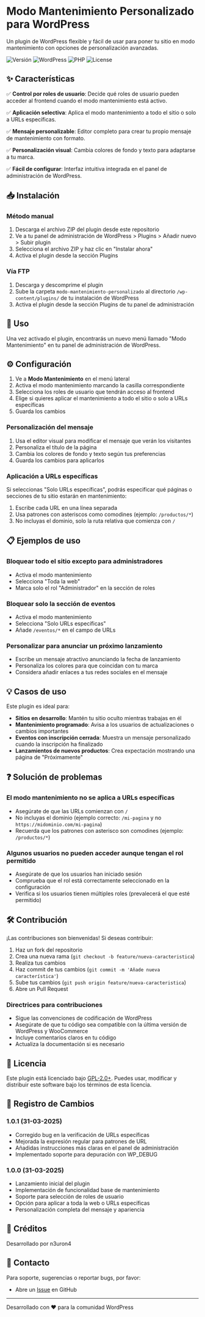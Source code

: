 # Modo Mantenimiento Personalizado para WordPress

Un plugin de WordPress flexible y fácil de usar para poner tu sitio en modo mantenimiento con opciones de personalización avanzadas.

![Versión](https://img.shields.io/badge/versión-1.0.1-blue)
![WordPress](https://img.shields.io/badge/WordPress-6.4%2B-0073aa)
![PHP](https://img.shields.io/badge/PHP-7.4%2B-777bb3)
![License](https://img.shields.io/badge/licencia-GPL--2.0%2B-green)

## ✨ Características

✅ **Control por roles de usuario**: Decide qué roles de usuario pueden acceder al frontend cuando el modo mantenimiento está activo.

✅ **Aplicación selectiva**: Aplica el modo mantenimiento a todo el sitio o solo a URLs específicas.

✅ **Mensaje personalizable**: Editor completo para crear tu propio mensaje de mantenimiento con formato.

✅ **Personalización visual**: Cambia colores de fondo y texto para adaptarse a tu marca.

✅ **Fácil de configurar**: Interfaz intuitiva integrada en el panel de administración de WordPress.

## 📥 Instalación

### Método manual
1. Descarga el archivo ZIP del plugin desde este repositorio
2. Ve a tu panel de administración de WordPress > Plugins > Añadir nuevo > Subir plugin
3. Selecciona el archivo ZIP y haz clic en "Instalar ahora"
4. Activa el plugin desde la sección Plugins

### Vía FTP
1. Descarga y descomprime el plugin
2. Sube la carpeta `modo-mantenimiento-personalizado` al directorio `/wp-content/plugins/` de tu instalación de WordPress
3. Activa el plugin desde la sección Plugins de tu panel de administración

## 🔧 Uso

Una vez activado el plugin, encontrarás un nuevo menú llamado "Modo Mantenimiento" en tu panel de administración de WordPress.

## ⚙️ Configuración

1. Ve a **Modo Mantenimiento** en el menú lateral
2. Activa el modo mantenimiento marcando la casilla correspondiente
3. Selecciona los roles de usuario que tendrán acceso al frontend
4. Elige si quieres aplicar el mantenimiento a todo el sitio o solo a URLs específicas
5. Guarda los cambios

### Personalización del mensaje

1. Usa el editor visual para modificar el mensaje que verán los visitantes
2. Personaliza el título de la página
3. Cambia los colores de fondo y texto según tus preferencias
4. Guarda los cambios para aplicarlos

### Aplicación a URLs específicas

Si seleccionas "Solo URLs específicas", podrás especificar qué páginas o secciones de tu sitio estarán en mantenimiento:

1. Escribe cada URL en una línea separada
2. Usa patrones con asteriscos como comodines (ejemplo: `/productos/*`)
3. No incluyas el dominio, solo la ruta relativa que comienza con `/`

## 📋 Ejemplos de uso

### Bloquear todo el sitio excepto para administradores
- Activa el modo mantenimiento
- Selecciona "Toda la web"
- Marca solo el rol "Administrador" en la sección de roles

### Bloquear solo la sección de eventos
- Activa el modo mantenimiento
- Selecciona "Solo URLs específicas"
- Añade `/eventos/*` en el campo de URLs

### Personalizar para anunciar un próximo lanzamiento
- Escribe un mensaje atractivo anunciando la fecha de lanzamiento
- Personaliza los colores para que coincidan con tu marca
- Considera añadir enlaces a tus redes sociales en el mensaje

## 💡 Casos de uso

Este plugin es ideal para:

- **Sitios en desarrollo**: Mantén tu sitio oculto mientras trabajas en él
- **Mantenimiento programado**: Avisa a los usuarios de actualizaciones o cambios importantes
- **Eventos con inscripción cerrada**: Muestra un mensaje personalizado cuando la inscripción ha finalizado
- **Lanzamientos de nuevos productos**: Crea expectación mostrando una página de "Próximamente"

## ❓ Solución de problemas

### El modo mantenimiento no se aplica a URLs específicas
- Asegúrate de que las URLs comienzan con `/`
- No incluyas el dominio (ejemplo correcto: `/mi-pagina` y no `https://midominio.com/mi-pagina`)
- Recuerda que los patrones con asterisco son comodines (ejemplo: `/productos/*`)

### Algunos usuarios no pueden acceder aunque tengan el rol permitido
- Asegúrate de que los usuarios han iniciado sesión
- Comprueba que el rol está correctamente seleccionado en la configuración
- Verifica si los usuarios tienen múltiples roles (prevalecerá el que esté permitido)

## 🛠️ Contribución

¡Las contribuciones son bienvenidas! Si deseas contribuir:

1. Haz un fork del repositorio
2. Crea una nueva rama (`git checkout -b feature/nueva-caracteristica`)
3. Realiza tus cambios
4. Haz commit de tus cambios (`git commit -m 'Añade nueva característica'`)
5. Sube tus cambios (`git push origin feature/nueva-caracteristica`)
6. Abre un Pull Request

### Directrices para contribuciones
- Sigue las convenciones de codificación de WordPress
- Asegúrate de que tu código sea compatible con la última versión de WordPress y WooCommerce
- Incluye comentarios claros en tu código
- Actualiza la documentación si es necesario

## 📜 Licencia

Este plugin está licenciado bajo [GPL-2.0+](http://www.gnu.org/licenses/gpl-2.0.txt). Puedes usar, modificar y distribuir este software bajo los términos de esta licencia.

## 🔄 Registro de Cambios

### 1.0.1 (31-03-2025)
- Corregido bug en la verificación de URLs específicas
- Mejorada la expresión regular para patrones de URL
- Añadidas instrucciones más claras en el panel de administración
- Implementado soporte para depuración con WP_DEBUG

### 1.0.0 (31-03-2025)
- Lanzamiento inicial del plugin
- Implementación de funcionalidad base de mantenimiento
- Soporte para selección de roles de usuario
- Opción para aplicar a toda la web o URLs específicas
- Personalización completa del mensaje y apariencia

## 👥 Créditos

Desarrollado por n3uron4

## 📧 Contacto

Para soporte, sugerencias o reportar bugs, por favor:
- Abre un [Issue](https://github.com/n3uron4/modo-mantenimiento-personalizado/issues) en GitHub

---

Desarrollado con ❤️ para la comunidad WordPress